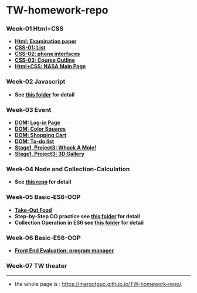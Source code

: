 # TW-homework-repo

### Week-01 Html+CSS

* [**Html: Examination paper**](https://margotguo.github.io/Task-Week1-Basic-html/)
* [**CSS-01: List**](https://margotguo.github.io/Task-Week1-Basic-CSS/)
* [**CSS-02: phone interfaces**](https://margotguo.github.io/Task-Week1-CSS2/)
* [**CSS-03: Course Outline**](https://margotguo.github.io/TW-homework-repo/Week-01-html-CSS/CSS03-course-outline/course-outline.html)
* [**Html+CSS: NASA Main Page**](https://margotguo.github.io/tw-stage-1-project-1-2019-11-29-9-25-26-395/)

### Week-02 Javascript

* **See [this folder](https://github.com/MargotGuo/TW-homework-repo/tree/master/Week-02-basic-JS) for detail**

### Week-03 Event

* [**DOM: Log-in Page**](https://margotguo.github.io/TW-homework-repo/Week-03-Functions-and-events/02-DOM01/q1-log-in/login.html)
* [**DOM: Color Squares**](https://margotguo.github.io/TW-homework-repo/Week-03-Functions-and-events/02-DOM01/q2-div-change-color/color-square.html)
* [**DOM: Shopping Cart**](https://margotguo.github.io/TW-homework-repo/Week-03-Functions-and-events/03-DOM02-shopping-cart/shoppingCart.html)
* [**DOM: To-do list**](https://margotguo.github.io/TW-homework-repo/Week-03-Functions-and-events/05-to-do-List/listIndex.html)
* [**Stage1, Project3: Whack A Mole!**](https://margotguo.github.io/TW-homework-repo/Week-03-Functions-and-events/06-whack-a-mole/whack-a-mole.html)
* [**Stage1, Project3: 3D Gallery**](https://margotguo.github.io/TW-homework-repo/Week-03-Functions-and-events/07-3D-Gallery-Pro/index.html)

### Week-04 Node and Collection-Calculation

* **See [this repo](https://github.com/MargotGuo/collection-calculate-camp-2019-12-23-1-27-56-370) for detail**

### Week-05 Basic-ES6-OOP

* [**Take-Out Food**](https://margotguo.github.io/TW-homework-repo/Week-05-Basic-ES6-OOP/01-Basic-ES6/q2-take-out-food/public/index.html)
* **Step-by-Step OO practice see [this folder](https://margotguo.github.io/TW-homework-repo/Week-05-Basic-ES6-OOP/02-OOP) for detail**
* **Collection Operation in ES6 see [this folder](https://margotguo.github.io/TW-homework-repo/Week-05-Basic-ES6-OOP/03-collection-operation) for detail**

### Week-06 Basic-ES6-OOP

* [**Front End Evaluation: program manager**](https://margotguo.github.io/TW-homework-repo/Week-06-Program-Manager)

### Week-07 TW theater

------
* the whole page is : https://margotguo.github.io/TW-homework-repo/.

